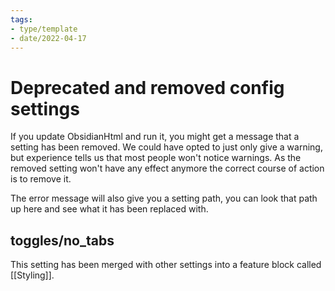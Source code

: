 ```yaml
---
tags:
- type/template
- date/2022-04-17
---
```


# Deprecated and removed config settings
If you update ObsidianHtml and run it, you might get a message that a setting has been removed. We could have opted to just only give a warning, but experience tells us that most people won't notice warnings. As the removed setting won't have any effect anymore the correct course of action is to remove it.

The error message will also give you a setting path, you can look that path up here and see what it has been replaced with.

## toggles/no_tabs
This setting has been merged with other settings into a feature block called [[Styling]].